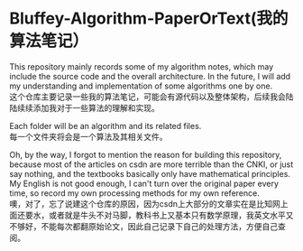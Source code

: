 # Bluffey-Algorithm-PaperOrText(我的算法笔记）
This repository mainly records some of my algorithm notes, which may include the source code and the overall architecture. In the future, I will add my understanding and implementation of some algorithms one by one.</br>
这个仓库主要记录一些我的算法笔记，可能会有源代码以及整体架构，后续我会陆陆续续添加我对于一些算法的理解和实现。

Each folder will be an algorithm and its related files.</br>
每一个文件夹将会是一个算法及其相关文件。

Oh, by the way, I forgot to mention the reason for building this repository, because most of the articles on csdn are more terrible than the CNKI, or just say nothing, and the textbooks basically only have mathematical principles. My English is not good enough, I can't turn over the original paper every time, so record my own processing methods for my own reference.</br>
噢，对了，忘了说建这个仓库的原因，因为csdn上大部分的文章实在是比知网上面还要水，或者就是牛头不对马脚，教科书上又基本只有数学原理，我英文水平又不够好，不能每次都翻原始论文，因此自己记录下自己的处理方法，方便自己查阅。
